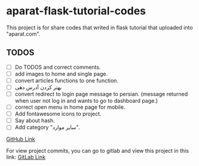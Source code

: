 # aparat-flask-tutorial-codes

This project is for share codes that writed in flask tutorial that uploaded into "aparat.com".

## TODOS
- [ ] Do TODOS and correct comments.
- [ ] add images to home and single page.
- [ ] convert articles functions to one function.
- [ ] بهتر کردن آدرس دهی
- [ ] convert redirect to login page message to persian. (message returned when user not log in and wants to go to dashboard page.)
- [ ] correct open menu in home page for mobile.
- [ ] Add fontawesome icons to project.
- [ ] Say about hash.
- [ ] Add category "سایر موارد".

[GitHub Link](https://github.com/afattahi1387/aparat-flask-tutorial-codes/)

For view project commits, you can go to gitlab and view this project in this link: [GitLab Link](https://gitlab.com/flask-projects1/aparat_flask_tutorial_codes)
